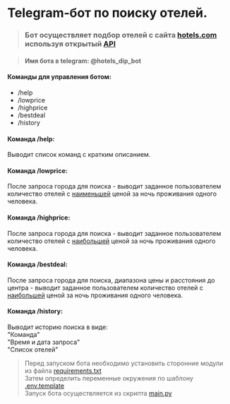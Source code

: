 # Telegram-бот по поиску отелей. #

>### Бот осуществляет подбор отелей с сайта [hotels.com](https://ru.hotels.com/) используя открытый [API](https://rapidapi.com/) ###

>#### Имя бота в telegram: @hotels_dip_bot ####
#### Команды для управления ботом: ####
- /help
- /lowprice
- /highprice
- /bestdeal
- /history
 #### Команда /help:  
 Выводит список команд с кратким описанием.
#### Команда /lowprice:  
После запроса города для поиска - выводит заданное пользователем количество отелей с <u>наименьшей</u> ценой 
за ночь проживания одного человека.
#### Команда /highprice:
После запроса города для поиска - выводит заданное пользователем количество отелей с <u>наибольшей</u> ценой 
за ночь проживания одного человека.
#### Команда /bestdeal:
После запроса города для поиска, диапазона цены и расстояния до центра - выводит заданное пользователем количество отелей с <u>наибольшей</u> ценой 
за ночь проживания одного человека.
#### Команда /history:  
Выводит историю поиска в виде:  
"Команда"  
"Время и дата запроса"  
"Список отелей"


> Перед запуском бота необходимо установить сторонние модули из файла [requirements.txt](requirements.txt)   
> Затем определить переменные окружения по шаблону [.env.template](.env.template)  
> Запуск бота осуществляется из скрипта [main.py](main.py)
